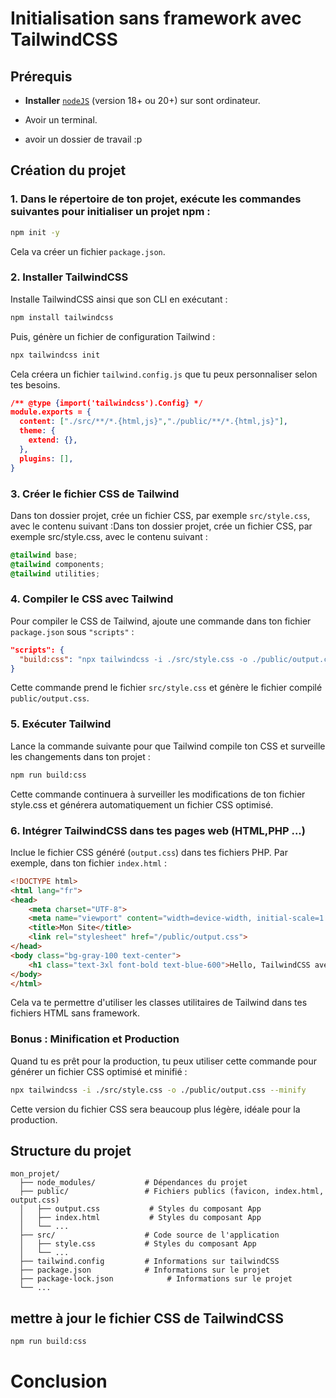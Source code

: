 # Initialisation sans framework avec TailwindCSS

## Prérequis

- **Installer** [`nodeJS`](https://nodejs.org/fr/download/package-manager) (version 18+ ou 20+) sur sont ordinateur.

- Avoir un terminal.

- avoir un dossier de travail :p

## Création du projet

### **1. Dans le répertoire de ton projet, exécute les commandes suivantes pour initialiser un projet npm :**

```bash
npm init -y
```

Cela va créer un fichier `package.json`.

### **2. Installer TailwindCSS**

Installe TailwindCSS ainsi que son CLI en exécutant :

```bash
npm install tailwindcss
```

Puis, génère un fichier de configuration Tailwind :

```bash
npx tailwindcss init
```
Cela créera un fichier `tailwind.config.js` que tu peux personnaliser selon tes besoins.

```json
/** @type {import('tailwindcss').Config} */
module.exports = {
  content: ["./src/**/*.{html,js}","./public/**/*.{html,js}"],
  theme: {
    extend: {},
  },
  plugins: [],
}
```

### **3. Créer le fichier CSS de Tailwind**

Dans ton dossier projet, crée un fichier CSS, par exemple `src/style.css`, avec le contenu suivant :Dans ton dossier projet, crée un fichier CSS, par exemple src/style.css, avec le contenu suivant :

```css
@tailwind base;
@tailwind components;
@tailwind utilities;
```

### **4. Compiler le CSS avec Tailwind**

Pour compiler le CSS de Tailwind, ajoute une commande dans ton fichier `package.json` sous `"scripts"` :

```json
"scripts": {
  "build:css": "npx tailwindcss -i ./src/style.css -o ./public/output.css --watch"
}
```

Cette commande prend le fichier `src/style.css` et génère le fichier compilé `public/output.css`.

### **5. Exécuter Tailwind**

Lance la commande suivante pour que Tailwind compile ton CSS et surveille les changements dans ton projet :

```bash
npm run build:css
```

Cette commande continuera à surveiller les modifications de ton fichier style.css et générera automatiquement un fichier CSS optimisé.

### **6. Intégrer TailwindCSS dans tes pages web (HTML,PHP ...)**

Inclue le fichier CSS généré (`output.css`) dans tes fichiers PHP. Par exemple, dans ton fichier `index.html` :

```html
<!DOCTYPE html>
<html lang="fr">
<head>
    <meta charset="UTF-8">
    <meta name="viewport" content="width=device-width, initial-scale=1.0">
    <title>Mon Site</title>
    <link rel="stylesheet" href="/public/output.css">
</head>
<body class="bg-gray-100 text-center">
    <h1 class="text-3xl font-bold text-blue-600">Hello, TailwindCSS avec HTML !</h1>
</body>
</html>
```

Cela va te permettre d'utiliser les classes utilitaires de Tailwind dans tes fichiers HTML sans framework.

### **Bonus : Minification et Production**

Quand tu es prêt pour la production, tu peux utiliser cette commande pour générer un fichier CSS optimisé et minifié :

```bash
npx tailwindcss -i ./src/style.css -o ./public/output.css --minify
```

Cette version du fichier CSS sera beaucoup plus légère, idéale pour la production.

## Structure du projet

```
mon_projet/
  ├── node_modules/           # Dépendances du projet
  ├── public/                 # Fichiers publics (favicon, index.html, output.css)
  │   ├── output.css           # Styles du composant App
  │   ├── index.html           # Styles du composant App
  │   └── ...
  ├── src/                    # Code source de l'application
  │   ├── style.css           # Styles du composant App
  │   └── ...
  ├── tailwind.config         # Informations sur tailwindCSS
  ├── package.json            # Informations sur le projet
  ├── package-lock.json            # Informations sur le projet
  └── ...
```

## mettre à jour le fichier CSS de TailwindCSS

```bash
npm run build:css
```

# Conclusion